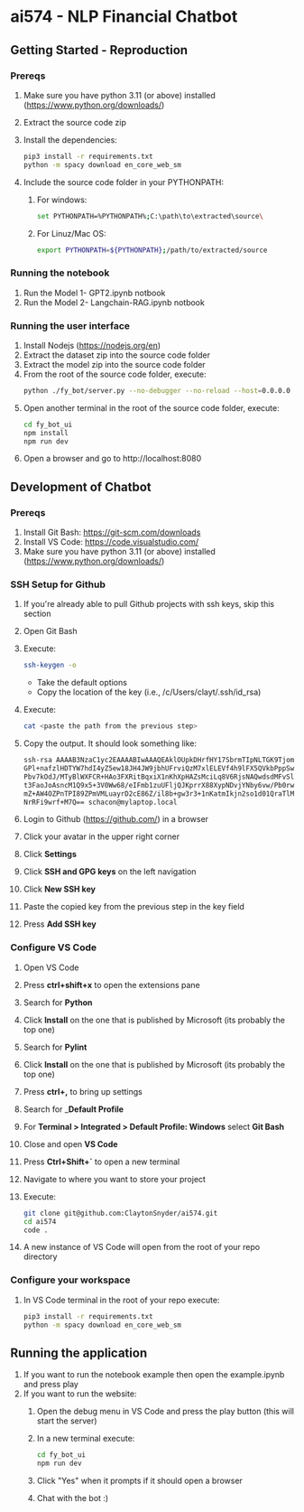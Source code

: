 # ai574 - NLP Financial Chatbot

## Getting Started - Reproduction

### Prereqs

1. Make sure you have python 3.11 (or above) installed (<https://www.python.org/downloads/>)
2. Extract the source code zip
3. Install the dependencies:

    ```bash
    pip3 install -r requirements.txt
    python -m spacy download en_core_web_sm
    ```
4. Include the source code folder in your PYTHONPATH:
   1. For windows:
        ```bash
        set PYTHONPATH=%PYTHONPATH%;C:\path\to\extracted\source\
        ```
   2. For Linuz/Mac OS:
        ```bash
        export PYTHONPATH=${PYTHONPATH};/path/to/extracted/source
        ```

### Running the notebook
1. Run the Model 1- GPT2.ipynb notbook
2. Run the Model 2- Langchain-RAG.ipynb notbook

### Running the user interface
1. Install Nodejs (https://nodejs.org/en)
2. Extract the dataset zip into the source code folder
3. Extract the model zip into the source code folder
4. From the root of the source code folder, execute:
   ```bash
   python ./fy_bot/server.py --no-debugger --no-reload --host=0.0.0.0
   ```
5. Open another terminal in the root of the source code folder, execute:
   ```bash
   cd fy_bot_ui
   npm install
   npm run dev
   ```
6. Open a browser and go to http://localhost:8080

## Development of Chatbot

### Prereqs

1. Install Git Bash: <https://git-scm.com/downloads>
1. Install VS Code: <https://code.visualstudio.com/>
1. Make sure you have python 3.11 (or above) installed (<https://www.python.org/downloads/>)

### SSH Setup for Github

1. If you're already able to pull Github projects with ssh keys, skip this section
1. Open Git Bash
1. Execute:

    ```bash
    ssh-keygen -o
    ```

    * Take the default options
    * Copy the location of the key (i.e., /c/Users/clayt/.ssh/id_rsa)
1. Execute:

    ```bash
    cat <paste the path from the previous step>
    ```

1. Copy the output. It should look something like:

    ```bash
    ssh-rsa AAAAB3NzaC1yc2EAAAABIwAAAQEAklOUpkDHrfHY17SbrmTIpNLTGK9Tjom/BWDSU
    GPl+nafzlHDTYW7hdI4yZ5ew18JH4JW9jbhUFrviQzM7xlELEVf4h9lFX5QVkbPppSwg0cda3
    Pbv7kOdJ/MTyBlWXFCR+HAo3FXRitBqxiX1nKhXpHAZsMciLq8V6RjsNAQwdsdMFvSlVK/7XA
    t3FaoJoAsncM1Q9x5+3V0Ww68/eIFmb1zuUFljQJKprrX88XypNDvjYNby6vw/Pb0rwert/En
    mZ+AW4OZPnTPI89ZPmVMLuayrD2cE86Z/il8b+gw3r3+1nKatmIkjn2so1d01QraTlMqVSsbx
    NrRFi9wrf+M7Q== schacon@mylaptop.local
    ```

1. Login to Github (<https://github.com/>) in a browser
1. Click your avatar in the upper right corner
1. Click __Settings__
1. Click __SSH and GPG keys__ on the left navigation
1. Click __New SSH key__
1. Paste the copied key from the previous step in the key field
1. Press __Add SSH key__

### Configure VS Code

1. Open VS Code
1. Press __ctrl+shift+x__ to open the extensions pane
1. Search for __Python__
1. Click __Install__ on the one that is published by Microsoft (its probably the top one)
1. Search for __Pylint__
1. Click __Install__ on the one that is published by Microsoft (its probably the top one)
1. Press __ctrl+,__ to bring up settings
1. Search for ___Default Profile__
1. For __Terminal > Integrated > Default Profile: Windows__ select __Git Bash__
1. Close and open __VS Code__
1. Press __Ctrl+Shift+`__ to open a new terminal
1. Navigate to where you want to store your project
1. Execute:

    ```bash
    git clone git@github.com:ClaytonSnyder/ai574.git
    cd ai574
    code .
    ```

1. A new instance of VS Code will open from the root of your repo directory

### Configure your workspace

1. In VS Code terminal in the root of your repo execute:

    ```bash
    pip3 install -r requirements.txt
    python -m spacy download en_core_web_sm
    ```


## Running the application
1. If you want to run the notebook example then open the example.ipynb and press play
2. If you want to run the website:
   1. Open the debug menu in VS Code and press the play button (this will start the server)
   2. In a new terminal execute:

      ```bash
      cd fy_bot_ui
      npm run dev
      ```

   3. Click "Yes" when it prompts if it should open a browser
   4. Chat with the bot :)
